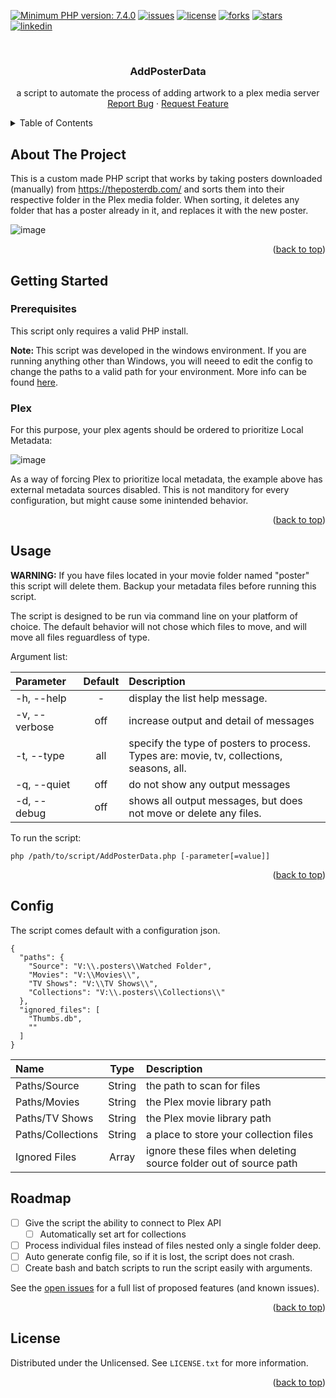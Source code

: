 <a name="readme-top"></a>
[![Minimum PHP version: 7.4.0](https://img.shields.io/badge/php-7.4.0%2B-blue.svg?label=PHP)](https://php.net)
[![issues]](https://img.shields.io/github/downloads/alexzeigler/AddPosterData/total)
[![license]](https://img.shields.io/github/license/alexzeigler/AddPosterData)
[![forks]](https://img.shields.io/github/forks/alexzeigler/AddPosterData)
[![stars]](https://img.shields.io/github/stars/alexzeigler/AddPosterData)
[![linkedin](https://img.shields.io/badge/linkedin-alexander--zeigler-blue)](https://www.linkedin.com/in/alexander-zeigler/)

[stars]: https://img.shields.io/github/stars/alexzeigler/AddPosterData
[forks]: https://img.shields.io/github/forks/alexzeigler/AddPosterData
[issues]: https://img.shields.io/github/issues/alexzeigler/AddPosterData
[license]: https://img.shields.io/github/license/alexzeigler/AddPosterData
[linkedin]: https://img.shields.io/badge/linkedin-alexander--zeigler-blue

<!-- PROJECT LOGO -->
<br />
<div align="center">
<h3 align="center">AddPosterData</h3>
  <p align="center">
    a script to automate the process of adding artwork to a plex media server
    <br />
    <a href="https://github.com/alexzeigler/addposterdata/issues">Report Bug</a>
    ·
    <a href="https://github.com/alexzeigler/addposterdata/issues">Request Feature</a>
  </p>
</div>



<!-- TABLE OF CONTENTS -->
<details>
  <summary>Table of Contents</summary>
  <ol>
    <li>
      <a href="#about-the-project">About The Project</a>
    </li>
    <li>
      <a href="#getting-started">Getting Started</a>
      <ul>
        <li><a href="#prerequisites">Prerequisites</a></li>
        <li><a href="#plex">Plex</a></li>
      </ul>
    </li>
    <li><a href="#usage">Usage</a></li>
    <ul>
        <li><a href="#config">Config</a></li>
    </ul>
    <li><a href="#roadmap">Roadmap</a></li>
    <li><a href="#license">License</a></li>
  </ol>
</details>



<!-- ABOUT THE PROJECT -->
## About The Project
This is a custom made PHP script that works by taking posters downloaded (manually) from https://theposterdb.com/ and sorts them into their respective folder in the Plex media folder. When sorting, it deletes any folder that has a poster already in it, and replaces it with the new poster.


![image](https://user-images.githubusercontent.com/11970623/196852667-74e8439d-09fa-47dd-95b4-83d3762c11de.png)

<p align="right">(<a href="#readme-top">back to top</a>)</p>


<!-- GETTING STARTED -->
## Getting Started

### Prerequisites

This script only requires a valid PHP install. 

<b>Note: </b> This script was developed in the windows environment. If you are running anything other than Windows, you will neeed to edit the config to change the paths to a valid path for your environment. More info can be found <a href="#config">here</a>.


### Plex

For this purpose, your plex agents should be ordered to prioritize Local Metadata:


![image](https://user-images.githubusercontent.com/11970623/197400905-6b492989-b1ab-4e2c-9c36-3f100f31669d.png)

As a way of forcing Plex to prioritize local metadata, the example above has external metadata sources disabled. This is not manditory for every configuration, but might cause some inintended behavior.

<p align="right">(<a href="#readme-top">back to top</a>)</p>



<!-- USAGE EXAMPLES -->
## Usage

**WARNING:** If you have files located in your movie folder named "poster" this script will delete them. Backup your metadata files before running this script. 

The script is designed to be run via command line on your platform of choice. The default behavior will not chose which files to move, and will move all files reguardless of type. 

Argument list:


| Parameter                   | Default       | Description   |	
| :------------------------   |:-------------:| :-------------|
| -h,  --help                 | -             | display the list help message. 
| -v,  --verbose              | off           | increase output and detail of messages 
| -t, 	--type                | all           | specify the type of posters to process. Types are: movie, tv, collections, seasons, all.
| -q,  --quiet     		        | off	          | do not show any output messages
| -d,  --debug 		            | off           | shows all output messages, but does not move or delete any files.

To run the script:  

    php /path/to/script/AddPosterData.php [-parameter[=value]]

<p align="right">(<a href="#readme-top">back to top</a>)</p>

## Config

The script comes default with a configuration json. 


    {
      "paths": {
        "Source": "V:\\.posters\\Watched Folder",
        "Movies": "V:\\Movies\\",
        "TV Shows": "V:\\TV Shows\\",
        "Collections": "V:\\.posters\\Collections\\"
      },
      "ignored_files": [
        "Thumbs.db",
        ""
      ]
    }

| Name                   | Type       | Description   |	
| :------------------------   |:-------------:| :-------------|
| Paths/Source                | String           | the path to scan for files
| Paths/Movies                | String           | the Plex movie library path
| Paths/TV Shows              | String           | the Plex movie library path
| Paths/Collections           | String           | a place to store your collection files
| Ignored Files    		        | Array	           | ignore these files when deleting source folder out of source path

<!-- ROADMAP -->
## Roadmap

- [ ] Give the script the ability to connect to Plex API
    - [ ] Automatically set art for collections
- [ ] Process individual files instead of files nested only a single folder deep. 
- [ ] Auto generate config file, so if it is lost, the script does not crash.
- [ ] Create bash and batch scripts to run the script easily with arguments. 

See the [open issues](https://github.com/alexzeigler/addposterdata/issues) for a full list of proposed features (and known issues).

<p align="right">(<a href="#readme-top">back to top</a>)</p>



<!-- LICENSE -->
## License

Distributed under the Unlicensed. See `LICENSE.txt` for more information.

<p align="right">(<a href="#readme-top">back to top</a>)</p>
